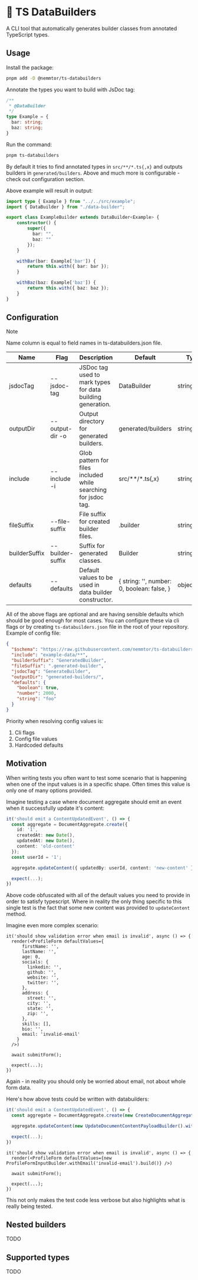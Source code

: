 # 🧱 TS DataBuilders
A CLI tool that automatically generates builder classes from annotated TypeScript types.

## Usage
Install the package:
```bash
pnpm add -D @nemmtor/ts-databuilders
```

Annotate the types you want to build with JsDoc tag:
```ts
/**
 * @DataBuilder
 */
type Example = {
  bar: string;
  baz: string;
}
```

Run the command:
```bash
pnpm ts-databuilders
```
By default it tries to find annotated types in `src/**/*.ts{,x}` and outputs builders in `generated/builders`.
Above and much more is configurable - check out configuration section.

Above example will result in output:
```ts
import type { Example } from "../../src/example";
import { DataBuilder } from "./data-builder";

export class ExampleBuilder extends DataBuilder<Example> {
    constructor() {
        super({
          bar: "",
          baz: ""
        });
    }

    withBar(bar: Example['bar']) {
        return this.with({ bar: bar });
    }

    withBaz(baz: Example['baz']) {
        return this.with({ baz: baz });
    }
}
```

## Configuration
> [!NOTE]
> Name column is equal to field names in ts-databuilders.json file.

| Name          | Flag            | Description                                                    | Default                                          | Type       |
|---------------|-----------------|----------------------------------------------------------------|--------------------------------------------------|------------|
| jsdocTag      | --jsdoc-tag      | JSDoc tag used to mark types for data building generation.     | DataBuilder                                      | string     |
| outputDir     | --output-dir -o  | Output directory for generated builders.                       | generated/builders                               | string     |
| include       | --include -i    | Glob pattern for files included while searching for jsdoc tag. | src/**/*.ts{,x}                                  | string     |
| fileSuffix    | --file-suffix   | File suffix for created builder files.                         | .builder                                         | string     |
| builderSuffix | --builder-suffix | Suffix for generated classes.                                  | Builder                                          | string     |
| defaults      | --defaults      | Default values to be used in data builder constructor.         | {   string: '',   number: 0,   boolean: false, } | object/map |

All of the above flags are optional and are having sensible defaults which should be good enough for most cases.
You can configure these via cli flags or by creating `ts-databuilders.json` file in the root of your repository.
Example of config file:
```json
{
  "$schema": "https://raw.githubusercontent.com/nemmtor/ts-databuilders/refs/heads/main/schema.json",
  "include": "example-data/**",
  "builderSuffix": "GeneratedBuilder",
  "fileSuffix": ".generated-builder",
  "jsdocTag": "GenerateBuilder",
  "outputDir": "generated-builders/",
  "defaults": {
    "boolean": true,
    "number": 2000,
    "string": "foo"
  }
}
```

Priority when resolving config values is:
1. Cli flags
2. Config file values
3. Hardcoded defaults

## Motivation
When writing tests you often want to test some scenario that is happening when
one of the input values is in a specific shape.
Often times this value is only one of many options provided.

Imagine testing a case where document aggregate should emit an event when it successfully
update it's content:
```ts
it('should emit a ContentUpdatedEvent', () => {
  const aggregate = DocumentAggregate.create({
    id: '1',
    createdAt: new Date(),
    updatedAt: new Date(),
    content: 'old-content'
  });
  const userId = '1';

  aggregate.updateContent({ updatedBy: userId, content: 'new-content' });

  expect(...);
})
```
Above code obfuscated with all of the default values you need to provide in order to satisfy typescript.
Where in reality the only thing specific to this single test is the fact that some new content was provided to `updateContent` method.

Imagine even more complex scenario:
```tsx
it('should show validation error when email is invalid', async () => {
  render(<ProfileForm defaultValues={
      firstName: '',
      lastName: '',
      age: 0,
      socials: {
        linkedin: '',
        github: '',
        website: '',
        twitter: '',
      },
      address: {
        street: '',
        city: '',
        state: '',
        zip: '',
      },
      skills: [],
      bio: '',
      email: 'invalid-email'
    }
  />)

  await submitForm();

  expect(...);
})
```
Again - in reality you should only be worried about email, not about whole form data.

Here's how above tests could be written with databuilders:
```ts
it('should emit a ContentUpdatedEvent', () => {
  const aggregate = DocumentAggregate.create(new CreateDocumentAggregatedPayloadBuilder().build());

  aggregate.updateContent(new UpdateDocumentContentPayloadBuilder().withContent('new-content').build());

  expect(...);
})
```

```tsx
it('should show validation error when email is invalid', async () => {
  render(<ProfileForm defaultValues={new ProfileFormInputBuilder.withEmail('invalid-email').build()} />)

  await submitForm();

  expect(...);
})
```

This not only makes the test code less verbose but also highlights what is really being tested.

## Nested builders
TODO

## Supported types
TODO
